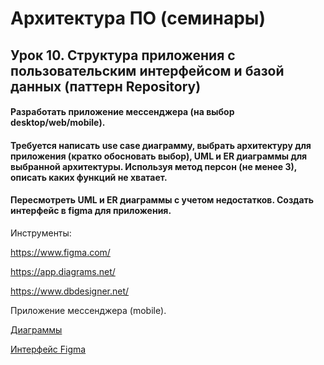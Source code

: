 # Архитектура ПО (семинары)

## Урок 10. Структура приложения с пользовательским интерфейсом и базой данных (паттерн Repository)

#### Разработать приложение мессенджера (на выбор desktop/web/mobile). 
#### Требуется написать use case диаграмму, выбрать архитектуру для приложения (кратко обосновать выбор), UML и ER диаграммы для выбранной архитектуры. Используя метод персон (не менее 3), описать каких функций не хватает. 
#### Пересмотреть UML и ER диаграммы с учетом недостатков. Создать интерфейс в figma для приложения.

Инструменты:

https://www.figma.com/

https://app.diagrams.net/

https://www.dbdesigner.net/

Приложение мессенджера (mobile).

[Диаграммы](https://drive.google.com/file/d/15YerRTAWl3EiaiErK-ZnkBdAbWCUSqTd/view?usp=sharing)

[Интерфейс Figma](https://www.figma.com/file/iH8QC0MI06WbvXA3Yqc8v0/Messenger-UI-Screens?type=design&node-id=0%3A11130&mode=design&t=js1vG2Xzgr3wfx9Q-1)